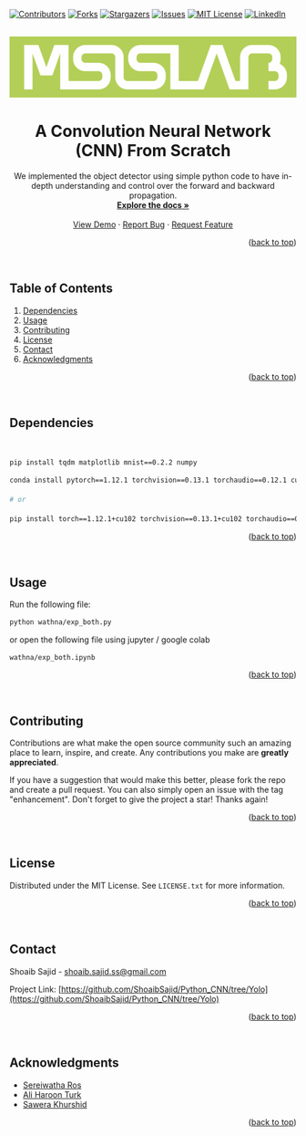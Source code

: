 <a name="readme-top"></a>
[![Contributors][contributors-shield]][contributors-url]
[![Forks][forks-shield]][forks-url]
[![Stargazers][stars-shield]][stars-url]
[![Issues][issues-shield]][issues-url]
[![MIT License][license-shield]][license-url]
[![LinkedIn][linkedin-shield]][linkedin-url]



<!-- PROJECT LOGO -->
<br />
<div align="center">
  <a href="https://github.com/ShoaibSajid/Python_CNN/tree/Yolo">
    <img src="logo.jpg" alt="MSIS Lab" >
  </a>

<h1 align="center">A Convolution Neural Network (CNN) From Scratch
</h2>

  <p align="center">
    We implemented the object detector using simple python code to have in-depth understanding and control over the forward and backward propagation.
    <br />
    <a href="https://github.com/ShoaibSajid/Python_CNN/tree/Yolo"><strong>Explore the docs »</strong></a>
    <br />
    <br />
    <a href="https://github.com/ShoaibSajid/Python_CNN/tree/Yolo">View Demo</a>
    ·
    <a href="https://github.com/ShoaibSajid/Python_CNN/issues">Report Bug</a>
    ·
    <a href="https://github.com/ShoaibSajid/Python_CNN/issues">Request Feature</a>
  </p>
</div>
<p align="right">(<a href="#readme-top">back to top</a>)</p>


 



<!-- TABLE OF CONTENTS -->
## Table of Contents
  <ol>
    <li><a href="#Dependencies">Dependencies</a></li>
    <li><a href="#Usage">Usage</a></li>
    <li><a href="#contributing">Contributing</a></li>
    <li><a href="#license">License</a></li>
    <li><a href="#contact">Contact</a></li>
    <li><a href="#acknowledgments">Acknowledgments</a></li>
  </ol>
</details>
<p align="right">(<a href="#readme-top">back to top</a>)</p>


 



<!-- Dependencies -->
## Dependencies
 

```bash
pip install tqdm matplotlib mnist==0.2.2 numpy

```

```bash
conda install pytorch==1.12.1 torchvision==0.13.1 torchaudio==0.12.1 cudatoolkit=10.2 -c pytorch

# or

pip install torch==1.12.1+cu102 torchvision==0.13.1+cu102 torchaudio==0.12.1 --extra-index-url https://download.pytorch.org/whl/cu102
```

<p align="right">(<a href="#readme-top">back to top</a>)</p>


 



<!-- Usage -->
## Usage
Run the following file:

```bash
python wathna/exp_both.py
```
or open the following file using jupyter / google colab
```
wathna/exp_both.ipynb
```

<p align="right">(<a href="#readme-top">back to top</a>)</p>


 



<!-- CONTRIBUTING -->
## Contributing

Contributions are what make the open source community such an amazing place to learn, inspire, and create. Any contributions you make are **greatly appreciated**.

If you have a suggestion that would make this better, please fork the repo and create a pull request. You can also simply open an issue with the tag "enhancement".
Don't forget to give the project a star! Thanks again!

<p align="right">(<a href="#readme-top">back to top</a>)</p>


 



<!-- LICENSE -->
## License

Distributed under the MIT License. See `LICENSE.txt` for more information.

<p align="right">(<a href="#readme-top">back to top</a>)</p>


 



<!-- CONTACT -->
## Contact

Shoaib Sajid - shoaib.sajid.ss@gmail.com

Project Link: [https://github.com/ShoaibSajid/Python_CNN/tree/Yolo](https://github.com/ShoaibSajid/Python_CNN/tree/Yolo)

<p align="right">(<a href="#readme-top">back to top</a>)</p>


 



<!-- ACKNOWLEDGMENTS -->
## Acknowledgments

* [Sereiwatha Ros](https://github.com/Nayuki-Sunder)
* [Ali Haroon Turk]()
* [Sawera Khurshid]()

<p align="right">(<a href="#readme-top">back to top</a>)</p>


















<!-- MARKDOWN LINKS & IMAGES -->
<!-- https://www.markdownguide.org/basic-syntax/#reference-style-links -->
[contributors-shield]: https://img.shields.io/github/contributors/ShoaibSajid/Python_CNN.svg?style=for-the-badge
[contributors-url]: https://github.com/ShoaibSajid/Python_CNN/graphs/contributors
[forks-shield]: https://img.shields.io/github/forks/ShoaibSajid/Python_CNN.svg?style=for-the-badge
[forks-url]: https://github.com/ShoaibSajid/Python_CNN/network/members
[stars-shield]: https://img.shields.io/github/stars/ShoaibSajid/Python_CNN.svg?style=for-the-badge
[stars-url]: https://github.com/ShoaibSajid/Python_CNN/stargazers
[issues-shield]: https://img.shields.io/github/issues/ShoaibSajid/Python_CNN.svg?style=for-the-badge
[issues-url]: https://github.com/ShoaibSajid/Python_CNN/issues
[license-shield]: https://img.shields.io/github/license/ShoaibSajid/Python_CNN.svg?style=for-the-badge
[license-url]: https://github.com/ShoaibSajid/Python_CNN/blob/Yolo/LICENSE
[linkedin-shield]: https://img.shields.io/badge/-LinkedIn-black.svg?style=for-the-badge&logo=linkedin&colorB=555
[linkedin-url]: https://www.linkedin.com/in/shoaibsajid/
